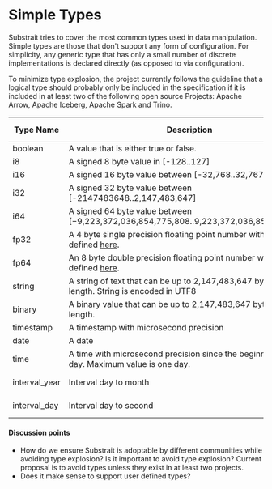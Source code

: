 # Simple Types

Substrait tries to cover the most common types used in data manipulation. Simple types are those that don't support any form of configuration. For simplicity, any generic type that has only a small number of discrete implementations is declared directly (as opposed to via configuration).

To minimize type explosion, the project currently follows the guideline that a logical type should probably only be included in the specification if it is included in at least two of the following open source Projects: Apache Arrow, Apache Iceberg, Apache Spark and Trino.

| Type Name       | Description                                                  | Arrow Analog           | Iceberg Analog | Spark Analog  | Trino Analog           |
| --------------- | ------------------------------------------------------------ | ---------------------- | -------------- | ------------- | ---------------------- |
| boolean         | A value that is either true or false.                        | Bool                   | boolean        | boolean       | boolean                |
| i8              | A signed 8 byte value in [-128..127]                         | Int&lt;8,true&gt;            | -              | ByteType      | tinyint                |
| i16             | A signed 16 byte value between [-32,768..32,767]             | Int&lt;16,true&gt;           | -              | ShortType     | smallint               |
| i32             | A signed 32 byte value between [-2147483648..2,147,483,647]  | Int&lt;32,true&gt;           | int            | IntegerType   | int                    |
| i64             | A signed 64 byte value between [−9,223,372,036,854,775,808..9,223,372,036,854,775,807] | Int&lt;64,true&gt;           | long           | LongType      | bigint                 |
| fp32            | A 4 byte single precision floating point number with range as defined [here](https://en.wikipedia.org/wiki/Single-precision_floating-point_format). | Float&lt;SINGLE&gt;          | float          | FloatType     | real                   |
| fp64            | An 8 byte double precision floating point number with range as defined [here](https://en.wikipedia.org/wiki/Double-precision_floating-point_format). | Float&lt;DOUBLE&gt;          | double         | DecimalType   | double                 |
| string          | A string of text that can be up to 2,147,483,647 bytes in length. String is encoded in UTF8 | Utf8                   | string         | StringType    | varchar (no len)       |
| binary          | A binary value that can be up to 2,147,483,647 bytes in length. | Binary                 | binary         | BinaryType    | Varbinary              |
| timestamp | A timestamp with microsecond precision                       | Timestamp&lt;MICROSECOND&gt; | timestamp      | TimestampType | timestamp(6)           |
| date            | A date       | Date&lt;MILLISECOND&gt;      | date           | DateType      | Date                   |
| time      | A time with microsecond precision since the beginning of any day. Maximum value is one day. | Time&lt;MICROSECOND;64&gt;   | time           | time(6)       | time(6)                |
| interval_year   | Interval day to month                                        | INTERVAL&lt;YEAR_MONTH&gt;   | -              | -             | Interval year to month |
| interval_day    | Interval day to second                                       | INTERVAL&lt;DAY_TIME&gt;     | -              | -             | Interval day to second |

#### Discussion points

* How do we ensure Substrait is adoptable by different communities while avoiding type explosion? Is it important to avoid type explosion? Current proposal is to avoid types unless they exist in at least two projects.
* Does it make sense to support user defined types?